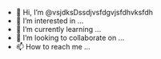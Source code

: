 - 👋 Hi, I’m @vsjdksDssdjvsfdgvjsfdhvksfdh
- 👀 I’m interested in ...
- 🌱 I’m currently learning ...
- 💞️ I’m looking to collaborate on ...
- 📫 How to reach me ...

<!---
vsjdksDssdjvsfdgvjsfdhvksfdh/vsjdksDssdjvsfdgvjsfdhvksfdh is a ✨ special ✨ repository because its `README.md` (this file) appears on your GitHub profile.
You can click the Preview link to take a look at your changes.
--->
